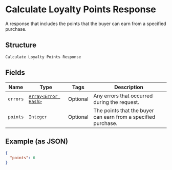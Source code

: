 
# Calculate Loyalty Points Response

A response that includes the points that the buyer can earn from
a specified purchase.

## Structure

`Calculate Loyalty Points Response`

## Fields

| Name | Type | Tags | Description |
|  --- | --- | --- | --- |
| `errors` | [`Array<Error Hash>`](../../doc/models/error.md) | Optional | Any errors that occurred during the request. |
| `points` | `Integer` | Optional | The points that the buyer can earn from a specified purchase. |

## Example (as JSON)

```json
{
  "points": 6
}
```

